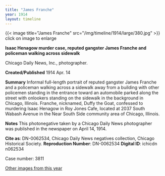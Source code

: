 ```yaml
---
title: "James Franche"
year: 1914
layout: timeline
---
```


{{< image title="James Franche" src="/img/timeline/1914/large/380.jpg" >}}
click on image to enlarge

__**Isaac Henagow murder case, reputed gangster James Franche and policeman walking across sidewalk**__

Chicago Daily News, Inc., photographer.

**Created/Published**
1914 Apr. 14

**Summary**
Informal full-length portrait of reputed gangster James Franche and a policeman walking across a sidewalk away from a building with other policemen standing in the entrance toward an automobile parked along the street with onlookers standing on the sidewalk in the background in Chicago, Illinois. Franche, nicknamed, Duffy the Goat, confessed to murdering Isaac Henagow in Roy Jones Cafe, located at 2037 South Wabash Avenue in the Near South Side community area of Chicago, Illinois.

**Notes**
This photonegative taken by a Chicago Daily News photographer was published in the newspaper on April 14, 1914.

__Cite as__: DN-0062534, Chicago Daily News negatives collection, Chicago Historical Society.
__Reproduction Number__: DN-0062534
__Digital ID__: ichicdn n062534

Case number: 3811 

[Other images from this year](/historical/timeline/1914)